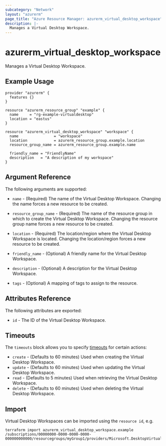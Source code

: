 ```yaml
---
subcategory: "Network"
layout: "azurerm"
page_title: "Azure Resource Manager: azurerm_virtual_desktop_workspace"
description: |-
  Manages a Virtual Desktop Workspace.
---
```


# azurerm_virtual_desktop_workspace

Manages a Virtual Desktop Workspace.

## Example Usage

```hcl
provider "azurerm" {
  features {}
}

resource "azurerm_resource_group" "example" {
  name     = "rg-example-virtualdesktop"
  location = "eastus"
}

resource "azurerm_virtual_desktop_workspace" "workspace" {
  name                = "workspace"
  location            = azurerm_resource_group.example.location
  resource_group_name = azurerm_resource_group.example.name

  friendly_name = "FriendlyName"
  description   = "A description of my workspace"
}
```

## Argument Reference

The following arguments are supported:

* `name` - (Required) The name of the Virtual Desktop Workspace. Changing the name
    forces a new resource to be created.

* `resource_group_name` - (Required) The name of the resource group in which to
    create the Virtual Desktop Workspace. Changing the resource group name forces
    a new resource to be created.

* `location` - (Required) The location/region where the Virtual Desktop Workspace is
    located. Changing the location/region forces a new resource to be created.

* `friendly_name` - (Optional) A friendly name for the Virtual Desktop Workspace.

* `description` - (Optional) A description for the Virtual Desktop Workspace.

* `tags` - (Optional) A mapping of tags to assign to the resource.

## Attributes Reference

The following attributes are exported:

* `id` - The ID of the Virtual Desktop Workspace.

## Timeouts

The `timeouts` block allows you to specify [timeouts](https://www.terraform.io/docs/configuration/resources.html#timeouts) for certain actions:

* `create` - (Defaults to 60 minutes) Used when creating the Virtual Desktop Workspace.
* `update` - (Defaults to 60 minutes) Used when updating the Virtual Desktop Workspace.
* `read` - (Defaults to 5 minutes) Used when retrieving the Virtual Desktop Workspace.
* `delete` - (Defaults to 60 minutes) Used when deleting the Virtual Desktop Workspace.

## Import

Virtual Desktop Workspaces can be imported using the `resource id`, e.g.

```
terraform import azurerm_virtual_desktop_workspace.example /subscriptions/00000000-0000-0000-0000-000000000000/resourcegroups/myGroup1/providers/Microsoft.DesktopVirtualization/workspaces/myworkspace
```
